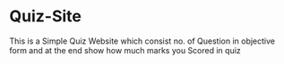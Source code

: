 # Quiz-Site
This is a Simple Quiz Website which consist no. of Question in objective form and at the end show how much marks you Scored in quiz

